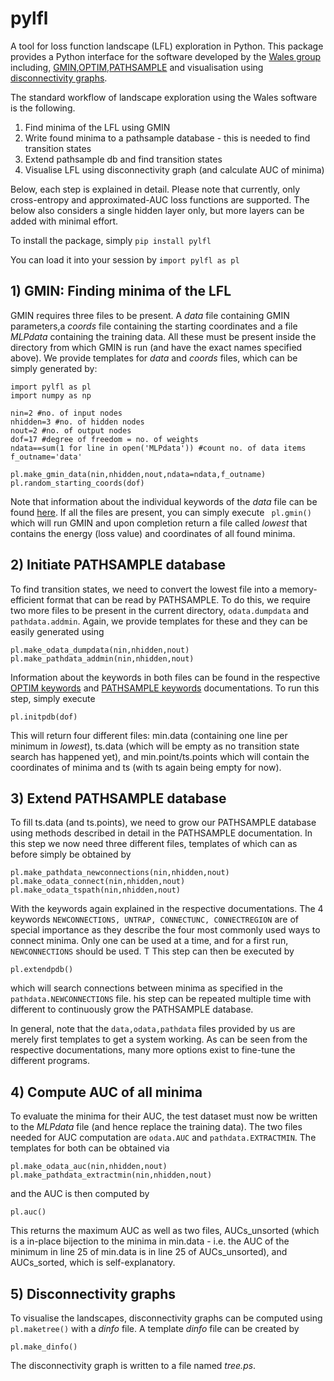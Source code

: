 # pylfl
A tool for loss function landscape (LFL) exploration in Python. This package provides a Python interface for the software developed by the [Wales group](https://www.ch.cam.ac.uk/group/wales/index) including, [GMIN](http://www-wales.ch.cam.ac.uk/GMIN/),[OPTIM](http://www-wales.ch.cam.ac.uk/OPTIM/),[PATHSAMPLE](http://www-wales.ch.cam.ac.uk/PATHSAMPLE/) and visualisation using [disconnectivity graphs](http://www-wales.ch.cam.ac.uk/pdf/NATURE.394.758.1998.pdf).

The standard workflow of landscape exploration using the Wales software is the following.
1. Find minima of the LFL using GMIN
2. Write found minima to a pathsample database - this is needed to find transition states
3. Extend pathsample db and find transition states
4. Visualise LFL using disconnectivity graph (and calculate AUC of minima)

Below, each step is explained in detail. Please note that currently, only cross-entropy and approximated-AUC loss functions are supported. The below also considers a single hidden layer only, but more layers can be added with minimal effort. 

To install the package, simply 
```pip install pylfl```

You can load it into your session by
```import pylfl as pl```

## 1) GMIN: Finding minima of the LFL 
GMIN requires three files to be present. A _data_ file containing GMIN parameters,a _coords_ file containing the starting coordinates and a file _MLPdata_ containing the training data. All these must be present inside the directory from which GMIN is run (and have the exact names specified above). 
We provide templates for _data_ and _coords_ files, which can be simply generated by:
```
import pylfl as pl
import numpy as np

nin=2 #no. of input nodes
nhidden=3 #no. of hidden nodes
nout=2 #no. of output nodes
dof=17 #degree of freedom = no. of weights
ndata==sum(1 for line in open('MLPdata')) #count no. of data items
f_outname='data'

pl.make_gmin_data(nin,nhidden,nout,ndata=ndata,f_outname)
pl.random_starting_coords(dof)
```
Note that information about the individual keywords of the _data_ file can be found [here](http://www-wales.ch.cam.ac.uk/GMIN.doc/node7.html).
If all the files are present, you can simply execute
``` pl.gmin()```
which will run GMIN and upon completion return a file called _lowest_ that contains the energy (loss value) and coordinates of all found minima. 

## 2) Initiate PATHSAMPLE database
To find transition states, we need to convert the lowest file into a memory-efficient format that can be read by PATHSAMPLE. To do this, we require two more files to be present in the current directory, `odata.dumpdata` and `pathdata.addmin`. Again, we provide templates for these and they can be easily generated using
```
pl.make_odata_dumpdata(nin,nhidden,nout)
pl.make_pathdata_addmin(nin,nhidden,nout)
```
Information about the keywords in both files can be found in the respective [OPTIM keywords](http://www-wales.ch.cam.ac.uk/OPTIM.doc/node4.html) and [PATHSAMPLE keywords](http://www-wales.ch.cam.ac.uk/PATHSAMPLE.2.1.doc/node6.html) documentations.
To run this step, simply execute
```
pl.initpdb(dof)
```
This will return four different files: min.data (containing one line per minimum in _lowest_), ts.data (which will be empty as no transition state search has happened yet), and min.point/ts.points which will contain the coordinates of minima and ts (with ts again being empty for now).

## 3) Extend PATHSAMPLE database
To fill ts.data (and ts.points), we need to grow our PATHSAMPLE database using methods described in detail in the PATHSAMPLE documentation. In this step we now need three different files, templates of which can as before simply be obtained by
```
pl.make_pathdata_newconnections(nin,nhidden,nout)
pl.make_odata_connect(nin,nhidden,nout)
pl.make_odata_tspath(nin,nhidden,nout)
```
With the keywords again explained in the respective documentations. The 4 keywords `NEWCONNECTIONS, UNTRAP, CONNECTUNC, CONNECTREGION` are of special importance as they describe the four most commonly used ways to connect minima. Only one can be used at a time, and for a first run, `NEWCONNECTIONS` should be used. T
This step can then be executed by
```
pl.extendpdb()
```
which will search connections between minima as specified in the `pathdata.NEWCONNECTIONS` file. his step can be repeated multiple time with different to continuously grow the PATHSAMPLE database.  

In general, note that the `data,odata,pathdata` files provided by us are merely first templates to get a system working. As can be seen from the respective documentations, many more options exist to fine-tune the different programs. 

## 4) Compute AUC of all minima
To evaluate the minima for their AUC, the test dataset must now be written to the _MLPdata_ file (and hence replace the training data). The two files needed for AUC computation are `odata.AUC` and `pathdata.EXTRACTMIN`. The templates for both can be obtained via
```
pl.make_odata_auc(nin,nhidden,nout)
pl.make_pathdata_extractmin(nin,nhidden,nout)
```
and the AUC is then computed by
```
pl.auc()
```
This returns the maximum AUC as well as two files, AUCs_unsorted (which is a in-place bijection to the minima in min.data - i.e. the AUC of the minimum in line 25 of min.data is in line 25 of AUCs_unsorted), and AUCs_sorted, which is self-explanatory. 

## 5) Disconnectivity graphs
To visualise the landscapes, disconnectivity graphs can be computed using `pl.maketree()` with a _dinfo_ file. A template _dinfo_ file can be created by
```
pl.make_dinfo()
```
The disconnectivity graph is written to a file named _tree.ps_.








